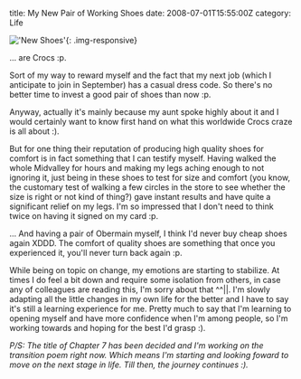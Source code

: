 title: My New Pair of Working Shoes
date: 2008-07-01T15:55:00Z
category: Life

!['New Shoes'](http://img.photobucket.com/albums/v95/seh_hui/livejournal/Photo-0063.jpg){: .img-responsive}

… are Crocs :p.

Sort of my way to reward myself and the fact that my next job (which I anticipate to join in September) has a casual dress code. So there's no better time to invest a good pair of shoes than now :p.

Anyway, actually it's mainly because my aunt spoke highly about it and I would certainly want to know first hand on what this worldwide Crocs craze is all about :).

But for one thing their reputation of producing high quality shoes for comfort is in fact something that I can testify myself. Having walked the whole Midvalley for hours and making my legs aching enough to not ignoring it, just being in these shoes to test for size and comfort (you know, the customary test of walking a few circles in the store to see whether the size is right or not kind of thing?) gave instant results and have quite a significant relief on my legs. I'm so impressed that I don't need to think twice on having it signed on my card :p.

… And having a pair of Obermain myself, I think I'd never buy cheap shoes again XDDD. The comfort of quality shoes are something that once you experienced it, you'll never turn back again :p.

While being on topic on change, my emotions are starting to stabilize. At times I do feel a bit down and require some isolation from others, in case any of colleagues are reading this, I'm sorry about that ^^||. I'm slowly adapting all the little changes in my own life for the better and I have to say it's still a learning experience for me. Pretty much to say that I'm learning to opening myself and have more confidence when I'm among people, so I'm working towards and hoping for the best I'd grasp :).

*P/S: The title of Chapter 7 has been decided and I'm working on the transition poem right now. Which means I'm starting and looking foward to move on the next stage in life. Till then, the journey continues :).*
